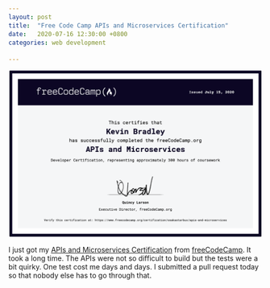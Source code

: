 ```yaml
---
layout: post
title:  "Free Code Camp APIs and Microservices Certification"
date:   2020-07-16 12:30:00 +0800
categories: web development

---
```


![image](/assets/APIsAndMicroservicesCert.png)


I just got my [APIs and Microservices Certification](https://www.freecodecamp.org/certification/osakastarbux/apis-and-microservices) from [freeCodeCamp](https://www.freecodecamp.org). It took a long time.
The APIs were not so difficult to build but the tests were a bit quirky. One test cost me days and days.
I submitted a pull request today so that nobody else has to go through that.
